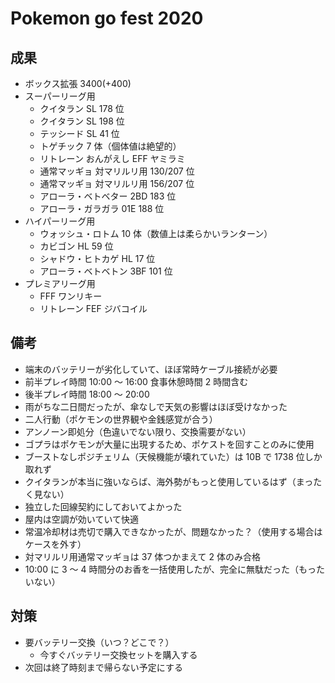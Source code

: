 # Pokemon go fest 2020

## 成果

- ボックス拡張 3400(+400)
- スーパーリーグ用
  - クイタラン SL 178 位
  - クイタラン SL 198 位
  - テッシード SL 41 位
  - トゲチック 7 体（個体値は絶望的）
  - リトレーン おんがえし EFF ヤミラミ
  - 通常マッギョ 対マリルリ用 130/207 位
  - 通常マッギョ 対マリルリ用 156/207 位
  - アローラ・ベトベター 2BD 183 位
  - アローラ・ガラガラ 01E 188 位
- ハイパーリーグ用
  - ウォッシュ・ロトム 10 体（数値上は柔らかいランターン）
  - カビゴン HL 59 位
  - シャドウ・ヒトカゲ HL 17 位
  - アローラ・ベトベトン 3BF 101 位
- プレミアリーグ用
  - FFF ワンリキー
  - リトレーン FEF ジバコイル

## 備考

- 端末のバッテリーが劣化していて、ほぼ常時ケーブル接続が必要
- 前半プレイ時間 10:00 〜 16:00 食事休憩時間 2 時間含む
- 後半プレイ時間 18:00 〜 20:00
- 雨がちな二日間だったが、傘なしで天気の影響はほぼ受けなかった
- 二人行動（ポケモンの世界観や金銭感覚が合う）
- アンノーン即処分（色違いでない限り、交換需要がない）
- ゴプラはポケモンが大量に出現するため、ポケストを回すことのみに使用
- ブーストなしポジチェリム（天候機能が壊れていた）は 10B で 1738 位しか取れず
- クイタランが本当に強いならば、海外勢がもっと使用しているはず（まったく見ない）
- 独立した回線契約にしておいてよかった
- 屋内は空調が効いていて快適
- 常温冷却材は売切で購入できなかったが、問題なかった？（使用する場合はケースを外す）
- 対マリルリ用通常マッギョは 37 体つかまえて 2 体のみ合格
- 10:00 に 3 〜 4 時間分のお香を一括使用したが、完全に無駄だった（もったいない）

## 対策

- 要バッテリー交換（いつ？どこで？）
  - 今すぐバッテリー交換セットを購入する
- 次回は終了時刻まで帰らない予定にする
